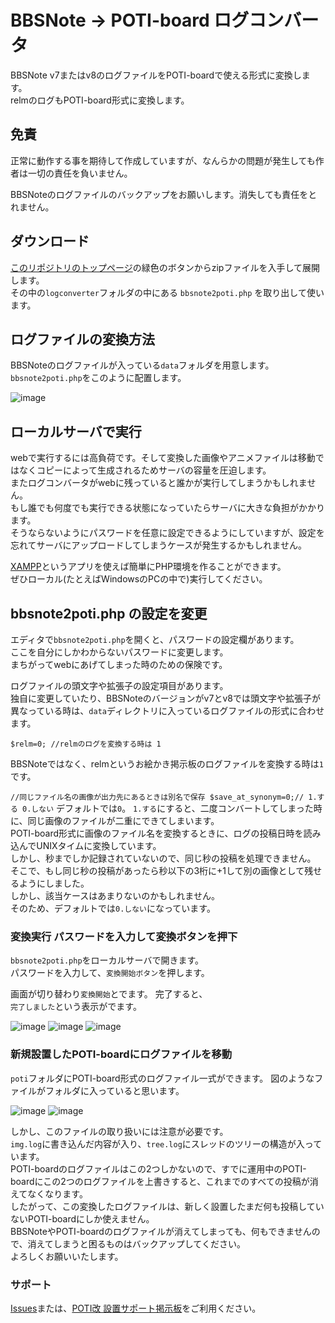 # BBSNote → POTI-board ログコンバータ
BBSNote v7またはv8のログファイルをPOTI-boardで使える形式に変換します。  
relmのログもPOTI-board形式に変換します。

## 免責
正常に動作する事を期待して作成していますが、なんらかの問題が発生しても作者は一切の責任を負いません。

BBSNoteのログファイルのバックアップをお願いします。消失しても責任をとれません。

## ダウンロード

[このリポジトリのトップページ](https://github.com/satopian/potiboard_plugin)の緑色のボタンからzipファイルを入手して展開します。  
その中の`logconverter`フォルダの中にある `bbsnote2poti.php` を取り出して使います。 

## ログファイルの変換方法

BBSNoteのログファイルが入っている`data`フォルダを用意します。  
`bbsnote2poti.php`をこのように配置します。  

![image](https://user-images.githubusercontent.com/44894014/108525797-d4ff3500-7313-11eb-9ec7-8c39fa253cd0.png)

## ローカルサーバで実行

webで実行するには高負荷です。そして変換した画像やアニメファイルは移動ではなくコピーによって生成されるためサーバの容量を圧迫します。  
またログコンバータがwebに残っていると誰かが実行してしまうかもしれません。  
もし誰でも何度でも実行できる状態になっていたらサーバに大きな負担がかかります。  
そうならないようにパスワードを任意に設定できるようにしていますが、設定を忘れてサーバにアップロードしてしまうケースが発生するかもしれません。

[XAMPP](https://www.apachefriends.org/jp/index.html)というアプリを使えば簡単にPHP環境を作ることができます。  
ぜひローカル(たとえばWindowsのPCの中で)実行してください。  

## bbsnote2poti.php の設定を変更

エディタで`bbsnote2poti.php`を開くと、パスワードの設定欄があります。  
ここを自分にしかわからないパスワードに変更します。  
まちがってwebにあげてしまった時のための保険です。  

ログファイルの頭文字や拡張子の設定項目があります。  
独自に変更していたり、BBSNoteのバージョンがv7とv8では頭文字や拡張子が異なっている時は、`data`ディレクトリに入っているログファイルの形式に合わせます。  

`$relm=0; //relmのログを変換する時は 1`

BBSNoteではなく、relmというお絵かき掲示板のログファイルを変換する時は`1`です。

`//同じファイル名の画像が出力先にあるときは別名で保存
$save_at_synonym=0;// 1.する 0.しない`
デフォルトでは`0`。
`1.する`にすると、二度コンバートしてしまった時に、同じ画像のファイルが二重にできてしまいます。  
POTI-board形式に画像のファイル名を変換するときに、ログの投稿日時を読み込んでUNIXタイムに変換しています。  
しかし、秒までしか記録されていないので、同じ秒の投稿を処理できません。
そこで、もし同じ秒の投稿があったら秒以下の3桁に+1して別の画像として残せるようにしました。  
しかし、該当ケースはあまりないのかもしれません。  
そのため、デフォルトでは`0.しない`になっています。

### 変換実行 パスワードを入力して変換ボタンを押下

`bbsnote2poti.php`をローカルサーバで開きます。  
パスワードを入力して、`変換開始ボタン`を押します。

画面が切り替わり`変換開始`とでます。
完了すると、  
`完了しました`という表示がでます。

![image](https://user-images.githubusercontent.com/44894014/108527147-48ee0d00-7315-11eb-9bc5-d346def0bdd3.png)
![image](https://user-images.githubusercontent.com/44894014/108527173-50151b00-7315-11eb-8ba3-5c156db0223d.png)
![image](https://user-images.githubusercontent.com/44894014/108527184-56a39280-7315-11eb-95bf-d076ab287316.png)

### 新規設置したPOTI-boardにログファイルを移動

`poti`フォルダにPOTI-board形式のログファイル一式ができます。
図のようなファイルがフォルダに入っていると思います。

![image](https://user-images.githubusercontent.com/44894014/108527216-602cfa80-7315-11eb-8680-5e997c4a05e7.png)
![image](https://user-images.githubusercontent.com/44894014/108527205-5c00dd00-7315-11eb-8192-44e93e3542a7.png)

しかし、このファイルの取り扱いには注意が必要です。  
`img.log`に書き込んだ内容が入り、`tree.log`にスレッドのツリーの構造が入っています。  
POTI-boardのログファイルはこの2つしかないので、すでに運用中のPOTI-boardにこの2つのログファイルを上書きすると、これまでのすべての投稿が消えてなくなります。  
したがって、この変換したログファイルは、新しく設置したまだ何も投稿していないPOTI-boardにしか使えません。  
BBSNoteやPOTI-boardのログファイルが消えてしまっても、何もできませんので、消えてしまうと困るものはバックアップしてください。  
よろしくお願いいたします。

### サポート
[Issues](https://github.com/satopian/potiboard_plugin/issues)または、[POTI改 設置サポート掲示板](https://pbbs.sakura.ne.jp/cgi/neosample/support/)をご利用ください。  

